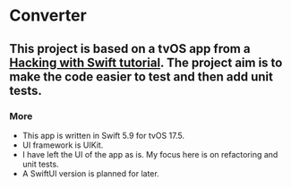 # Converter

## This project is based on a tvOS app from a [Hacking with Swift tutorial](https://www.hackingwithswift.com/articles/110/build-a-unit-converter-for-tvos). The project aim is to make the code easier to test and then add unit tests.

### More
- This app is written in Swift 5.9 for tvOS 17.5.
- UI framework is UIKit. 
- I have left the UI of the app as is. My focus here is on refactoring and unit tests.
- A SwiftUI version is planned for later.
